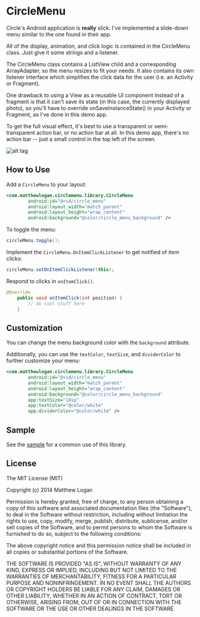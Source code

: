 CircleMenu
==========

Circle's Android application is **really** slick.  I've implemented a slide-down menu similar to the one found in
their app.

All of the display, animation, and click logic is contained in the CircleMenu class.  Just give it some strings and
a listener.

The CircleMenu class contains a ListView child and a corresponding ArrayAdapter, so the menu resizes to fit your needs.
It also contains its own listener interface which simplifies the click data for the user (i.e. an Activity or Fragment).

One drawback to using a View as a reusable UI component instead of a fragment is that it can't save its state (in this case, the currently displayed photo), so you'll have to override onSaveInstanceState() in your Activity or Fragment,
as I've done in this demo app.

To get the full visual effect, it's best to use a transparent or semi-transparent action bar, or no action bar at all.
In this demo app, there's no action bar -- just a small control in the top left of the screen.

![alt tag](https://raw.github.com/mattlogan/CircleMenu/master/github-assets/skateboarder.png)

## How to Use

Add a `CircleMenu` to your layout:

```xml
<com.matthewlogan.circlemenu.library.CircleMenu
        android:id="@+id/circle_menu"
        android:layout_width="match_parent"
        android:layout_height="wrap_content"
        android:background="@color/circle_menu_background" />
```

To toggle the menu:

```java
circleMenu.toggle();
```

Implement the `CircleMenu.OnItemClickListener` to get notified of item clicks:

```java
circleMenu.setOnItemClickListener(this);
````

Respond to clicks in `onItemClick()`.

```java
@Override
    public void onItemClick(int position) {
        // do cool stuff here
    }
```

## Customization

You can change the menu background color with the `background` attribute.

Additionally, you can use the `textColor`, `textSize`, and `dividerColor` to further customize your menu:

```xml
<com.matthewlogan.circlemenu.library.CircleMenu
        android:id="@+id/circle_menu"
        android:layout_width="match_parent"
        android:layout_height="wrap_content"
        android:background="@color/circle_menu_background"
        app:textSize="18sp"
        app:textColor="@color/white"
        app:dividerColor="@color/white" />
```

## Sample

See the [sample](https://github.com/mattlogan/CircleMenu/tree/master/sample) for a common use of this library.

## License

The MIT License (MIT)

Copyright (c) 2014 Matthew Logan

Permission is hereby granted, free of charge, to any person obtaining a copy
of this software and associated documentation files (the "Software"), to deal
in the Software without restriction, including without limitation the rights
to use, copy, modify, merge, publish, distribute, sublicense, and/or sell
copies of the Software, and to permit persons to whom the Software is
furnished to do so, subject to the following conditions:

The above copyright notice and this permission notice shall be included in all
copies or substantial portions of the Software.

THE SOFTWARE IS PROVIDED "AS IS", WITHOUT WARRANTY OF ANY KIND, EXPRESS OR
IMPLIED, INCLUDING BUT NOT LIMITED TO THE WARRANTIES OF MERCHANTABILITY,
FITNESS FOR A PARTICULAR PURPOSE AND NONINFRINGEMENT. IN NO EVENT SHALL THE
AUTHORS OR COPYRIGHT HOLDERS BE LIABLE FOR ANY CLAIM, DAMAGES OR OTHER
LIABILITY, WHETHER IN AN ACTION OF CONTRACT, TORT OR OTHERWISE, ARISING FROM,
OUT OF OR IN CONNECTION WITH THE SOFTWARE OR THE USE OR OTHER DEALINGS IN THE
SOFTWARE.

